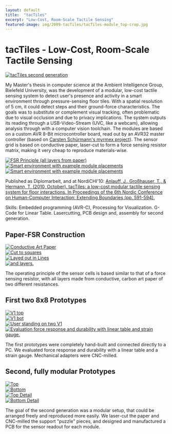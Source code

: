 ```yaml
---
layout: default
title:  "tacTiles"
excerpt: "Low-Cost, Room-Scale Tactile Sensing"
featured-image: img/2009-tacTiles/tacTiles-module_top-crop.jpg
---
```


<h1>tacTiles - Low-Cost, Room-Scale Tactile Sensing</h1>
<span class="image left"><a href="img/2009-tacTiles/tacTiles-module_top-crop.jpg"><img src="img/2009-tacTiles/tacTiles-module_top-crop.jpg" alt="tacTiles second generation" /></a></span>

My Master's thesis in computer science at the Ambient Intelligence Group, Bielefeld University, was the development of a modular, low-cost tactile sensing system to detect user's presence and activity in a smart environment through pressure-sensing floor tiles. With a spatial resolution of 5 cm, it could detect steps and their ground-force characteristics. The goals was to substitute or complement visual tracking, often problematic due to visual occlusion and due to privacy implications. The system outputs its reading through a USB-Video-Stream (UVC, like a webcam), allowing analysis through with a computer vision toolchain. The modules are based on a custom AVR 8-Bit microcontroller board, read out by an AVR32 master controller (based on [Carsten Schürmann's myrmex project](https://pub.uni-bielefeld.de/record/2711704)). The sensor grid is based on conductive paper, laser-cut to form a force sensing resistor matrix, making it very cheap to reproduce materials-wise.

<div class="box alt">
	<div class="row uniform">
		<div class="3u"><span class="image fit"><a href="img/2009-tacTiles/paperFSR.png"><img src="img/2009-tacTiles/paperFSR.png" alt="FSR Principle (all layers from paper)" /></a></span></div>
		<div class="4u"><span class="image fit"><a href="img/2009-tacTiles/amilab.png"><img src="img/2009-tacTiles/amilab.png" alt="Smart environment with example module placements" /></a></span></div>
		<div class="5u$"><span class="image fit"><a href="img/2009-tacTiles/feet_dark.png"><img src="img/2009-tacTiles/feet_dark.png" alt="Smart environment with example module placements" /></a></span></div>
	</div>
</div>

Published as Diplomarbeit, and at NordiCHI'10: <a href="https://www.techfak.de/ags/ami/publications/media/AnlauffGrosshauserHermann2010-TAL.pdf">Anlauff, J., Großhauser, T., & Hermann, T. (2010, October). tacTiles: a low-cost modular tactile sensing system for floor interactions. In Proceedings of the 6th Nordic Conference on Human-Computer Interaction: Extending Boundaries (pp. 591-594).</a>

Skills: Embedded programming (AVR-C), Processing for Visualization. G-Code for Linear Table. Lasercutting, PCB design and, assembly for second generation.

<h2>Paper-FSR Construction</h2>
<div class="box alt">
	<div class="row uniform">
		<div class="3u"><span class="image fit"><a href="img/2009-tacTiles/tacTiles_paper.jpg"><img src="img/2009-tacTiles/tacTiles_paper.jpg" alt="Conductive Art Paper" /></a></span></div>
		<div class="3u"><span class="image fit"><a href="img/2009-tacTiles/tacTiles_squares.jpg"><img src="img/2009-tacTiles/tacTiles_squares.jpg" alt="Cut to squares" /></a></span></div>
		<div class="3u"><span class="image fit"><a href="img/2009-tacTiles/tacTiles_line.jpg"><img src="img/2009-tacTiles/tacTiles_line.jpg" alt="Layed out in Lines" /></a></span></div>
		<div class="3u$"><span class="image fit"><a href="img/2009-tacTiles/tacTiles_layers.jpg"><img src="img/2009-tacTiles/tacTiles_layers.jpg" alt="and layers." /></a></span></div>
	</div>
</div>

The operating principle of the sensor cells is based similar to that of a force sensing resistor, with all layers made from conductive, carbon art paper of two different resistances.

<h2>First two 8x8 Prototypes</h2>
<div class="box alt">
	<div class="row uniform">
		<div class="3u"><span class="image fit"><a href="img/2009-tacTiles/tacTiles_v1_top.jpg"><img src="img/2009-tacTiles/tacTiles_v1_top.jpg" alt="V1 top" /></a></span></div>
		<div class="3u"><span class="image fit"><a href="img/2009-tacTiles/tacTiles_v1_bot.jpg"><img src="img/2009-tacTiles/tacTiles_v1_bot.jpg" alt="V1 bot" /></a></span></div>
		<div class="3u"><span class="image fit"><a href="img/2009-tacTiles/tacTiles_v1_standing.jpg"><img src="img/2009-tacTiles/tacTiles_v1_standing.jpg" alt="User standing on two V1" /></a></span></div>
		<div class="image fit"><a href="img/2009-tacTiles/tacTiles_v1_eval.jpg"><img src="img/2009-tacTiles/tacTiles_v1_eval.jpg" alt="Evaluation force response and durability with linear table and strain gauge." /></a></span></div>
	</div>
</div>

The first prototypes were completely hand-built and connected directly to a PC. We evaluated force response and durability with a linear table and a strain gauge. Mechanical adapters were CNC-milled.

<h2>Second, fully modular Prototypes</h2>
<div class="box alt">
	<div class="row uniform">
		<div class="3u"><span class="image fit"><a href="img/2009-tacTiles/tacTiles-module_top-crop.jpg"><img src="img/2009-tacTiles/tacTiles-module_top-crop.jpg" alt="Top" /></a></span></div>
		<div class="3u"><span class="image fit"><a href="img/2009-tacTiles/tacTiles_v2_top_detail.jpg"><img src="img/2009-tacTiles/tacTiles_v2_top_detail.jpg" alt="Bottom" /></a></span></div>
		<div class="3u"><span class="image fit"><a href="img/2009-tacTiles/tacTiles-module_bot-crop.jpg"><img src="img/2009-tacTiles/tacTiles-module_bot-crop.jpg" alt="Top Detail" /></a></span></div>
		<div class="3u$"><span class="image fit"><a href="img/2009-tacTiles/tacTiles_v2_bot_detail.jpg"><img src="img/2009-tacTiles/tacTiles_v2_bot_detail.jpg" alt="Bottom Detail" /></a></span></div>
	</div>
</div>

The goal of the second generation was a modular setup, that could be arranged freely and reproduced more easily. We laser-cut the paper and CNC-milled the support "puzzle" pieces, and designed and manufactured a PCB for the sensor readout for each module.
